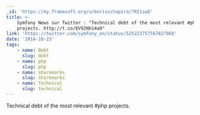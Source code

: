 ```yaml
---
_id: 'https://my.framasoft.org/u/borisschapira/?RI1iwQ'
title: >-
    Symfony News sur Twitter : "Technical debt of the most relevant #php
    projects. http://t.co/EV92Nh14a9"
link: 'https://twitter.com/symfony_en/status/525222757567827968'
date: '2014-10-23'
tags:
    - name: Debt
      slug: debt
    - name: php
      slug: php
    - name: sharemarks
      slug: sharemarks
    - name: Technical
      slug: technical
---
```


<div class="markdown"><p>Technical debt of the most relevant #php projects. 
</p></div>
